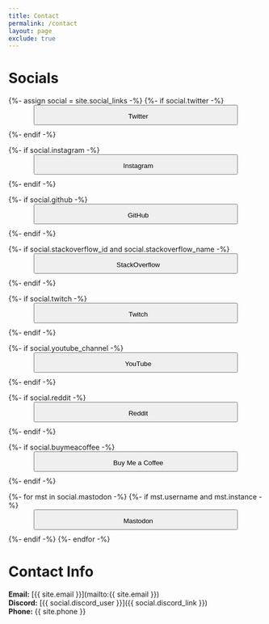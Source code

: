 ```yaml
---
title: Contact
permalink: /contact
layout: page
exclude: true
---
```


<style>
    button{
        margin-left: 10%;
        width: 80%;
        margin-right: 10%;
        height: 40px;
        margin-bottom: 10px;
    }

    i{
        font-size: 20px;
        padding-right: 10px;
    }
</style>

# Socials
<hl />

{%- assign social = site.social_links -%}
{%- if social.twitter -%}
<button onclick="location.href='https://twitter.com/{{ social.twitter | cgi_escape | escape }}'" type="button">
<i class="ai-twitter-fill"></i>Twitter
</button>
{%- endif -%}

{%- if social.instagram -%}
<button onclick="location.href='https://instagram.com/{{ social.instagram | cgi_escape | escape }}'" type="button">
<i class="ai-instagram-fill"></i>Instagram
</button>
{%- endif -%}

{%- if social.github -%}
<button onclick="location.href='https://github.com/{{ social.github | cgi_escape | escape }}'" type="button">
<i class="ai-github-fill"></i> GitHub
</button>
{%- endif -%}

{%- if social.stackoverflow_id and social.stackoverflow_name -%}
<button onclick="location.href='https://stackoverflow.com/users/{{ social.stackoverflow_id | cgi_escape | escape }}/{{ social.stackoverflow_name | cgi_escape | escape }}'" type="button">
<i class="ai-stack-overflow-fill"></i> StackOverflow
</button>
{%- endif -%}

{%- if social.twitch -%}
<button onclick="location.href='https://twitch.tv/{{ social.twitch | cgi_escape | escape }}'" type="button">
<i class="ai-twitch-fill"></i>Twitch
</button>
{%- endif -%}

{%- if social.youtube_channel -%}
<button onclick="location.href='https://www.youtube.com/channel/{{ social.youtube_channel | cgi_escape | escape }}'" type="button">
<i class="ai-youtube-fill"></i>YouTube
</button>
{%- endif -%}

{%- if social.reddit -%}
<button onclick="location.href='https://reddit.com/u/{{ social.reddit | cgi_escape | escape }}'" type="button">
<i class="ai-reddit-fill"></i>Reddit
</button>
{%- endif -%}

{%- if social.buymeacoffee -%}
<button onclick="location.href='https://www.buymeacoffee.com/{{ social.buymeacoffee | cgi_escape | escape }}'" type="button">
<i class="ai-coffee"></i>Buy Me a Coffee
</button>
{%- endif -%}

{%- for mst in social.mastodon -%}
{%- if mst.username and mst.instance -%}
<button onclick="location.href='https://{{ mst.instance | cgi_escape | escape}}/@{{mst.username}}'" type="button">
<i class="ai-mastodon-fill"></i>Mastodon
</button>
{%- endif -%}
{%- endfor -%}

<hl />


# Contact Info

**Email:** [{{ site.email }}](mailto:{{ site.email }})
<br/>**Discord:** [{{ social.discord_user }}]({{ social.discord_link }})
<br/>**Phone:** {{ site.phone }}
